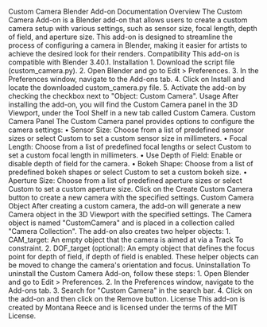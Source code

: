 Custom Camera Blender Add-on Documentation
Overview
The Custom Camera Add-on is a Blender add-on that allows users to create a custom camera setup with various settings, such as sensor size, focal length, depth of field, and aperture size. This add-on is designed to streamline the process of configuring a camera in Blender, making it easier for artists to achieve the desired look for their renders.
Compatibility
This add-on is compatible with Blender 3.40.1.
Installation
    1. Download the script file (custom_camera.py).
    2. Open Blender and go to Edit > Preferences.
    3. In the Preferences window, navigate to the Add-ons tab.
    4. Click on Install and locate the downloaded custom_camera.py file.
    5. Activate the add-on by checking the checkbox next to "Object: Custom Camera".
Usage
After installing the add-on, you will find the Custom Camera panel in the 3D Viewport, under the Tool Shelf in a new tab called Custom Camera.
Custom Camera Panel
The Custom Camera panel provides options to configure the camera settings:
    • Sensor Size: Choose from a list of predefined sensor sizes or select Custom to set a custom sensor size in millimeters.
    • Focal Length: Choose from a list of predefined focal lengths or select Custom to set a custom focal length in millimeters.
    • Use Depth of Field: Enable or disable depth of field for the camera.
    • Bokeh Shape: Choose from a list of predefined bokeh shapes or select Custom to set a custom bokeh size.
    • Aperture Size: Choose from a list of predefined aperture sizes or select Custom to set a custom aperture size.
Click on the Create Custom Camera button to create a new camera with the specified settings.
Custom Camera Object
After creating a custom camera, the add-on will generate a new Camera object in the 3D Viewport with the specified settings. The Camera object is named "CustomCamera" and is placed in a collection called "Camera Collection".
The add-on also creates two helper objects:
    1. CAM_target: An empty object that the camera is aimed at via a Track To constraint.
    2. DOF_target (optional): An empty object that defines the focus point for depth of field, if depth of field is enabled.
These helper objects can be moved to change the camera's orientation and focus.
Uninstallation
To uninstall the Custom Camera Add-on, follow these steps:
    1. Open Blender and go to Edit > Preferences.
    2. In the Preferences window, navigate to the Add-ons tab.
    3. Search for "Custom Camera" in the search bar.
    4. Click on the add-on and then click on the Remove button.
License
This add-on is created by Montana Reece and is licensed under the terms of the MIT License.
